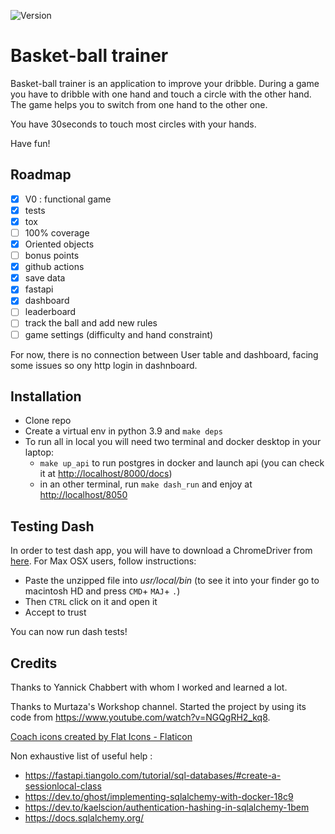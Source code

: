 ![Version](https://img.shields.io/badge/python-3.9-brightgreen)

# Basket-ball trainer

Basket-ball trainer is an application to improve your dribble. During a game you have to dribble with one hand and touch a circle with the other hand. The game helps you to switch from one hand to the other one.

You have 30seconds to touch most circles with your hands.

Have fun!

## Roadmap

- [X] V0 : functional game
- [X] tests
- [X] tox
- [ ] 100% coverage
- [X] Oriented objects
- [ ] bonus points
- [X] github actions
- [X] save data
- [X] fastapi
- [X] dashboard
- [ ] leaderboard
- [ ] track the ball and add new rules
- [ ] game settings (difficulty and hand constraint)

For now, there is no connection between User table and dashboard, facing some issues so ony http login in dashnboard.

## Installation

- Clone repo
- Create a virtual env in python 3.9 and `make deps`
- To run all in local you will need two terminal and docker desktop in your laptop:
  - `make up_api` to run postgres in docker and launch api (you can check it at <http://localhost/8000/docs>)
  - in an other terminal, run `make dash_run` and enjoy at <http://localhost/8050>

## Testing Dash

In order to test dash app, you will have to download a ChromeDriver from [here](https://chromedriver.chromium.org/downloads). For Max OSX users, follow instructions:

- Paste the unzipped file into *usr/local/bin* (to see it into your finder go to macintosh HD and press `CMD`+ `MAJ`+ `.`)
- Then `CTRL` click on it and open it
- Accept to trust

You can now run dash tests!

## Credits

Thanks to Yannick Chabbert with whom I worked and learned a lot.

Thanks to Murtaza's Workshop channel. Started the project by using its code from <https://www.youtube.com/watch?v=NGQgRH2_kq8>.

[Coach icons created by Flat Icons - Flaticon](https://www.flaticon.com/free-icons/coach)

Non exhaustive list of useful help :

- <https://fastapi.tiangolo.com/tutorial/sql-databases/#create-a-sessionlocal-class>
- <https://dev.to/ghost/implementing-sqlalchemy-with-docker-18c9>
- <https://dev.to/kaelscion/authentication-hashing-in-sqlalchemy-1bem>
- <https://docs.sqlalchemy.org/>
